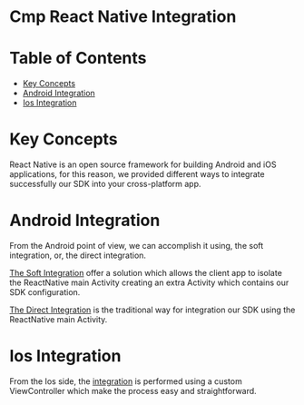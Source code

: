# Cmp React Native Integration

# Table of Contents
- [Key Concepts](#key-concepts)
- [Android Integration](#android-integration)
- [Ios Integration](#ios-integration)

# Key Concepts
React Native is an open source framework for building Android and iOS applications, for this reason, we provided different
ways to integrate successfully our SDK into your cross-platform app.

# Android Integration
From the Android point of view, we can accomplish it using, the soft integration, or, the direct integration.

[The Soft Integration](AndroidSoftIntegration.md) offer a solution which allows the client app to isolate the ReactNative main Activity creating an
extra Activity which contains our SDK configuration.

[The Direct Integration](AndroidDirectIntegration.md) is the traditional way for integration our SDK using the ReactNative main Activity.

# Ios Integration
From the Ios side, the [integration](IosIntegration.md) is performed using a custom ViewController which make the process 
easy and straightforward.

